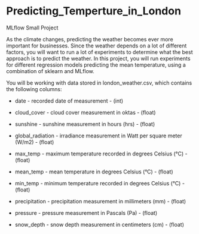 # Predicting_Temperture_in_London
MLflow Small Project

As the climate changes, predicting the weather becomes ever more important for businesses. Since the weather depends on a lot of different factors, you will want to run a lot of experiments to determine what the best approach is to predict the weather. In this project, you will run experiments for different regression models predicting the mean temperature, using a combination of sklearn and MLflow.

You will be working with data stored in london_weather.csv, which contains the following columns:

* date - recorded date of measurement - (int)

* cloud_cover - cloud cover measurement in oktas - (float)

* sunshine - sunshine measurement in hours (hrs) - (float)

* global_radiation - irradiance measurement in Watt per square meter (W/m2) - (float)

* max_temp - maximum temperature recorded in degrees Celsius (°C) - (float)

* mean_temp - mean temperature in degrees Celsius (°C) - (float)

* min_temp - minimum temperature recorded in degrees Celsius (°C) - (float)

* precipitation - precipitation measurement in millimeters (mm) - (float)

* pressure - pressure measurement in Pascals (Pa) - (float)

* snow_depth - snow depth measurement in centimeters (cm) - (float)
